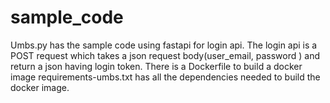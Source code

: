 # sample_code
Umbs.py has the sample code using fastapi for login api.
The login api is a POST request which takes a json request body(user_email, password ) and return a json having login token.
There is a Dockerfile to build a docker image
requirements-umbs.txt has all the dependencies needed to build the docker image.
